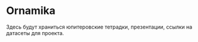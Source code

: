 # Ornamika

Здесь будут храниться юпитеровские тетрадки, презентации, ссылки на датасеты для проекта.
